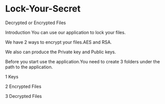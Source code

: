 # Lock-Your-Secret
Decrypted or Encrypted  Files


Introduction
You can use our application to lock your files.

We have 2 ways to encrypt your files.AES and RSA.

We also can produce the Private key and Public keys.

Before you start use the application.You need to create 3 folders under the path to the application.

1 Keys

2 Encrypted Files

3 Decrypted Files
